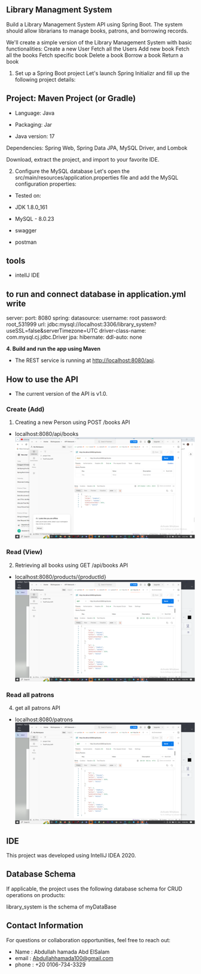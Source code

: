 ## Library Managment System
Build a Library Management System API using Spring Boot. The system should allow librarians
to manage books, patrons, and borrowing records.

 We'll create a simple version of the Library Management System with basic functionalities: 
Create a new User
Fetch all the Users
Add new book
Fetch all the books
Fetch specific book
Delete a book 
Borrow a book 
Return a book

1. Set up a Spring Boot project
Let's launch Spring Initializr and fill up the following project details: 

## Project: Maven Project (or Gradle) 

* Language: Java 

* Packaging: Jar 

* Java version: 17

Dependencies: Spring Web, Spring Data JPA, MySQL Driver, and Lombok

Download, extract the project, and import to your favorite IDE.

2. Configure the MySQL database 
Let's open the src/main/resources/application.properties file and add the MySQL configuration properties:
 
 
* Tested on:
 
* JDK 1.8.0_161
* MySQL - 8.0.23
* swagger 
* postman
## tools 
* intellJ IDE


 
## to run and connect database  in application.yml write
server:
  port: 8080
spring:
  datasource:
    username: root
    password: root_531999
    url: jdbc:mysql://localhost:3306/library_system?useSSL=false&serverTimezone=UTC
    driver-class-name: com.mysql.cj.jdbc.Driver
  jpa:
    hibernate:
      ddl-auto: none
  
 

**4. Build and run the app using Maven**
   
+ The REST service is running at <http://localhost:8080/api>.


## How to use the API

+ The current version of the API is v1.0.

### Create (Add)

1. Creating a new Person using POST /books API
+ localhost:8080/api/books
![GitHub Logo](/images/saveBook.png) 

### Read (View)
2. Retrieving all books using GET /api/books API
+ localhost:8080/products/{productId}
![GitHub Logo](/images/getAllBook.png)

 

### Read all patrons
4. get all patrons  API
+ localhost:8080/patrons
![GitHub Logo](/images/getAllBook.png)

## IDE

This project was developed using IntelliJ IDEA 2020. 

 

## Database Schema

If applicable, the project uses the following database schema for CRUD operations on products:

 library_system is the schema of myDataBase

 
## Contact Information

For questions or collaboration opportunities, feel free to reach out:

- Name : Abdullah hamada Abd ElSalam
- email : Abdullahhamada100@gmail.com
-  phone : +20 0106-734-3329
 
 
 
